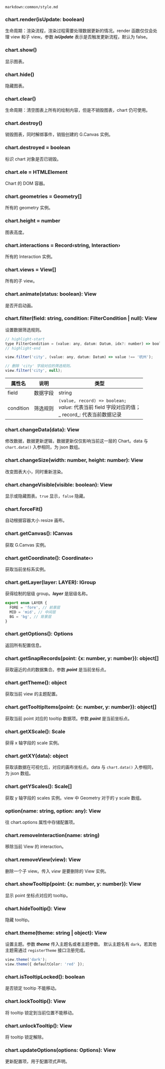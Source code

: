 <!-- ## chart 其他属性方法-->

`markdown:common/style.md`

<div class='custom-api-docs'>

### chart.render(isUpdate: boolean)

生命周期：渲染流程，渲染过程需要处理数据更新的情况。render 函数仅仅会处理 view 和子 view。参数 _**isUpdate**_ 表示是否触发更新流程，默认为 false。

### chart.show()

显示图表。

### chart.hide()

隐藏图表。

### chart.clear()

生命周期：清空图表上所有的绘制内容，但是不销毁图表，chart 仍可使用。

### chart.destroy()

销毁图表，同时解绑事件，销毁创建的 G.Canvas 实例。

### chart.destroyed = boolean

标识 chart 对象是否已销毁。

### chart.ele = HTMLElement

Chart 的 DOM 容器。

### chart.geometries = Geometry[]

所有的 geometry 实例。

### chart.height = number

图表高度。

### chart.interactions = Record‹string, Interaction›

所有的 Interaction 实例。

### chart.views = View[]

所有的子 view。

### chart.animate(status: boolean): View

是否开启动画。

### chart.filter(field: string, condition: FilterCondition | null): View

设置数据筛选规则。

```js
// highlight-start
type FilterCondition = (value: any, datum: Datum, idx?: number) => boolean;
// highlight-end

view.filter('city', (value: any, datum: Datum) => value !== '杭州');

// 删除 'city' 字段对应的筛选规则。
view.filter('city', null);
```

| 属性名    | 说明     | 类型                                                                                                          |
| --------- | -------- | ------------------------------------------------------------------------------------------------------------- |
| field     | 数据字段 | string                                                                                                        |
| condition | 筛选规则 | `(value, record) => boolean;` <br /> _value_: 代表当前 field 字段对应的值；<br /> _ record_: 代表当前数据记录 |

### chart.changeData(data): View

修改数据，数据更新逻辑，数据更新仅仅影响当前这一层的 Chart。data 与 `chart.data()` 入参相同，为 json 数组。

### chart.changeSize(width: number, height: number): View

改变图表大小，同时重新渲染。

### chart.changeVisible(visible: boolean): View

显示或隐藏图表。`true` 显示，`false` 隐藏。

### chart.forceFit()

自动根据容器大小 resize 画布。

### chart.getCanvas(): ICanvas

获取 G.Canvas 实例。

### chart.getCoordinate(): Coordinate‹›

获取当前坐标系实例。

### chart.getLayer(layer: LAYER): IGroup

获得绘制的层级 group。_**layer**_ 是层级名称。

```ts
export enum LAYER {
  FORE = 'fore', // 前景层
  MID = 'mid', // 中间层
  BG = 'bg', // 背景层
}
```

### chart.getOptions(): Options

返回所有配置信息。

### chart.getSnapRecords(point: {x: number, y: number}): object[]

获取逼近的点的数据集合。参数 _**point**_ 是当前坐标点。

### chart.getTheme(): object

获取当前 view 的主题配置。

### chart.getTooltipItems(point: {x: number, y: number}): object[]

获取当前 point 对应的 tooltip 数据项。参数 _**point**_ 是当前坐标点。

### chart.getXScale(): Scale

获得 x 轴字段的 scale 实例。

### chart.getXY(data): object

获取该数据在可视化后，对应的画布坐标点。data 与 `chart.data()` 入参相同，为 json 数组。

### chart.getYScales(): Scale[]

获取 y 轴字段的 scales 实例。view 中 Geometry 对于的 y scale 数组。

### option(name: string, option: any): View

往 chart.options 属性中存储配置项。

### chart.removeInteraction(name: string)

移除当前 View 的 interaction。

### chart.removeView(view): View

删除一个子 view。传入 _view_ 是要删除的 View 实例。

### chart.showTooltip(point: {x: number, y: number}): View

显示 point 坐标点对应的 tooltip。

### chart.hideTooltip(): View

隐藏 tooltip。

### chart.theme(theme: string | object): View

设置主题。参数 _**theme**_ 传入主题名或者主题参数。
默认主题名有 `dark`，若其他主题需通过 `registerTheme` 接口注册完成。

```typescript
view.theme('dark');
view.theme({ defaultColor: 'red' });
```

### chart.isTooltipLocked(): boolean

是否锁定 tooltip 不能移动。

### chart.lockTooltip(): View

将 tooltip 锁定到当前位置不能移动。

### chart.unlockTooltip(): View

将 tooltip 锁定解除。

### chart.updateOptions(options: Options): View

更新配置项，用于配置项式声明。

<!-- TODO 写清楚 Option 配置项具体包含啥 -->

</div>
